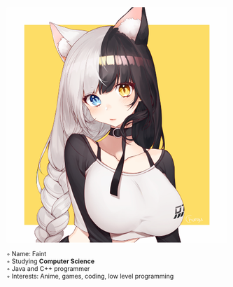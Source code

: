 
<img src="https://github.com/faintsign/faintsign/blob/main/images/1637702131283.png">

◦ Name: Faint\
◦ Studying <strong>Computer Science</strong>\
◦ Java and C++ programmer\
◦ Interests: Anime, games, coding, low level programming

<!---
faintsign/faintsign is a ✨ special ✨ repository because its `README.md` (this file) appears on your GitHub profile.
You can click the Preview link to take a look at your changes.
--->
